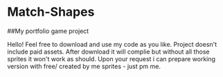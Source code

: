 # Match-Shapes
##My portfolio game project

Hello!
Feel free to download and use my code as you like.
Project doesn't include paid assets. After download it will complie but without all those sprites it won't work as should. 
Upon your request i can prepare working version with free/ created by me sprites - just pm me. 

